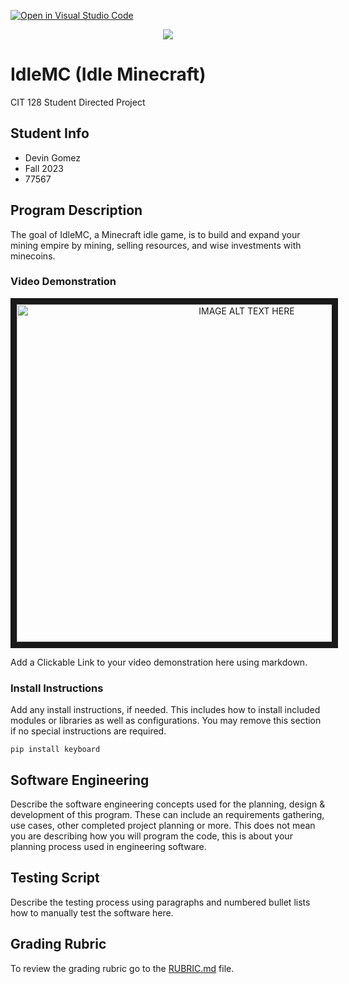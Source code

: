 [![Open in Visual Studio Code](https://classroom.github.com/assets/open-in-vscode-718a45dd9cf7e7f842a935f5ebbe5719a5e09af4491e668f4dbf3b35d5cca122.svg)](https://classroom.github.com/online_ide?assignment_repo_id=12374661&assignment_repo_type=AssignmentRepo)

<div align="center">
  <p>
    <img src='https://i.imgur.com/1R8GSrB.png'></img>
  </p>
</div>

# IdleMC (Idle Minecraft)

CIT 128 Student Directed Project

## Student Info

* Devin Gomez
* Fall 2023
* 77567

## Program Description

The goal of IdleMC, a Minecraft idle game, is to build and expand your mining empire by mining, selling resources, and wise investments with minecoins.

### Video Demonstration
<div align="center">
  <p>
    <a href="http://www.youtube.com/watch?feature=player_embedded&v=B7QvgdkoEsc
" target="_blank"><img src="http://img.youtube.com/vi/B7QvgdkoEsc/0.jpg" 
alt="IMAGE ALT TEXT HERE" width="720" height="540" border="10" /></a>
  </p>
</div>


Add a Clickable Link to your video demonstration here using markdown.

### Install Instructions

Add any install instructions, if needed. This includes how to install included modules or libraries as well as configurations. You may remove this section if no special instructions are required.
```console
pip install keyboard
```

## Software Engineering

Describe the software engineering concepts used for the planning, design & development of this program. These can include an requirements gathering, use cases, other completed project planning or more. This does not mean you are describing how you will program the code, this is about your planning process used in engineering software.

## Testing Script

Describe the testing process using paragraphs and numbered bullet lists how to manually test the software here.

## Grading Rubric

To review the grading rubric go to the [RUBRIC.md](RUBRIC.md) file.
